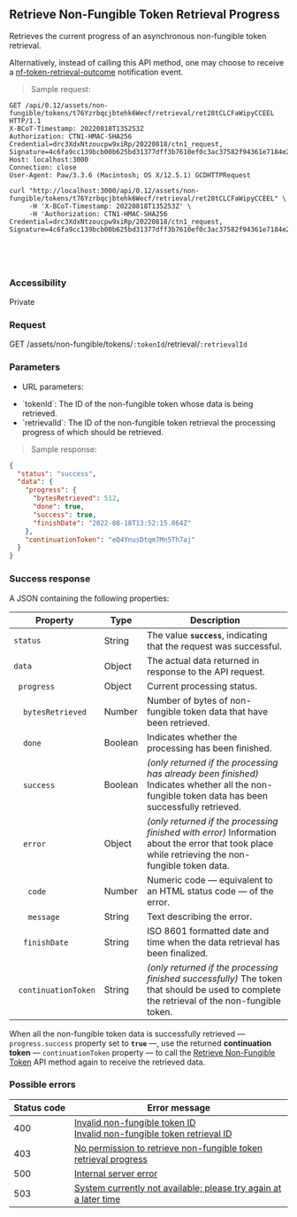 ## Retrieve Non-Fungible Token Retrieval Progress

Retrieves the current progress of an asynchronous non-fungible token retrieval.

<aside class="notice">
Alternatively, instead of calling this API method, one may choose to receive a <a href="#final-non-fungible-token-retrieval-outcome-nf-token-retrieval-outcome">nf-token-retrieval-outcome</a> notification event.
</aside>

> Sample request:

```http--raw
GET /api/0.12/assets/non-fungible/tokens/t76Yzrbqcjbtehk6Wecf/retrieval/ret28tCLCFaWipyCCEEL HTTP/1.1
X-BCoT-Timestamp: 20220818T135253Z
Authorization: CTN1-HMAC-SHA256 Credential=drc3XdxNtzoucpw9xiRp/20220818/ctn1_request, Signature=4c6fa9cc139bcb00b625bd31377dff3b7610ef0c3ac37582f94361e7184e2c49
Host: localhost:3000
Connection: close
User-Agent: Paw/3.3.6 (Macintosh; OS X/12.5.1) GCDHTTPRequest
```

```shell
curl "http://localhost:3000/api/0.12/assets/non-fungible/tokens/t76Yzrbqcjbtehk6Wecf/retrieval/ret28tCLCFaWipyCCEEL" \
     -H 'X-BCoT-Timestamp: 20220818T135253Z' \
     -H 'Authorization: CTN1-HMAC-SHA256 Credential=drc3XdxNtzoucpw9xiRp/20220818/ctn1_request, Signature=4c6fa9cc139bcb00b625bd31377dff3b7610ef0c3ac37582f94361e7184e2c49'
```

```html--javascript
```

```javascript--node
```

```php
```

```rust
```

### Accessibility

Private

### Request

GET /assets/non-fungible/tokens/`:tokenId`/retrieval/`:retrievalId`

### Parameters

<!-- Note: we are not using the native markdown list feature for the second level items because the generated
        HTML has no space to the following first level item -->
- URL parameters:
<ul class="parameterList">
  <li>`tokenId`: The ID of the non-fungible token whose data is being retrieved.</li>
  <li>`retrievalId`: The ID of the non-fungible token retrieval the processing progress of which should be retrieved.</li>
</ul>

> Sample response:

```json
{
  "status": "success",
  "data": {
    "progress": {
      "bytesRetrieved": 512,
      "done": true,
      "success": true,
      "finishDate": "2022-08-18T13:52:15.864Z"
    },
    "continuationToken": "eQ4YnusDtqm7Mn5Th7aj"
  }
}
```

### Success response

A JSON containing the following properties:

| Property | Type | Description |
| -------- | ---- | ----------- |
| `status` | String | The value **`success`**, indicating that the request was successful. |
| `data` | Object | The actual data returned in response to the API request. |
| &nbsp;&nbsp;`progress` | Object | Current processing status. |
| &nbsp;&nbsp;&nbsp;&nbsp;`bytesRetrieved` | Number | Number of bytes of non-fungible token data that have been retrieved. |
| &nbsp;&nbsp;&nbsp;&nbsp;`done` | Boolean | Indicates whether the processing has been finished. |
| &nbsp;&nbsp;&nbsp;&nbsp;`success` | Boolean | *(only returned if the processing has already been finished)* Indicates whether all the non-fungible token data has been successfully retrieved. |
| &nbsp;&nbsp;&nbsp;&nbsp;`error` | Object | *(only returned if the processing finished with error)* Information about the error that took place while retrieving the non-fungible token data. |
| &nbsp;&nbsp;&nbsp;&nbsp;&nbsp;&nbsp;`code` | Number | Numeric code — equivalent to an HTML status code — of the error. |
| &nbsp;&nbsp;&nbsp;&nbsp;&nbsp;&nbsp;`message` | String | Text describing the error. |
| &nbsp;&nbsp;&nbsp;&nbsp;`finishDate` | String | ISO 8601 formatted date and time when the data retrieval has been finalized. |
| &nbsp;&nbsp;`continuationToken` | String | *(only returned if the processing finished successfully)* The token that should be used to complete the retrieval of the non-fungible token. |

<aside class="notice">
When all the non-fungible token data is successfully retrieved — <code>progress.success</code> property set to <code><b>true</b></code> —,
 use the returned <b>continuation token</b> — <code>continuationToken</code> property — to call the <a href="#retrieve-non-fungible-token">Retrieve Non-Fungible Token</a>
 API method again to receive the retrieved data.
</aside>

### Possible errors

| Status&nbsp;code | Error&nbsp;message |
| ----------- | ------------- |
| 400 | <a href="#error_msg_320">Invalid non-fungible token ID</a><br><a href="#error_msg_355">Invalid non-fungible token retrieval ID</a> |
| 403 | <a href="#error_msg_360">No permission to retrieve non-fungible token retrieval progress</a> | 
| 500 | <a href="#error_msg_100">Internal server error</a> |
| 503 | <a href="#error_msg_220">System currently not available; please try again at a later time</a> |
